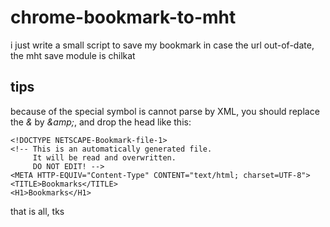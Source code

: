 # chrome-bookmark-to-mht
i just write a small script to save my bookmark in case the url out-of-date, the mht save module is chilkat

## tips
because of the special symbol is cannot parse by XML, you should replace the *&* by *&amp\;*, and drop the head like this:
```angular2html
<!DOCTYPE NETSCAPE-Bookmark-file-1>
<!-- This is an automatically generated file.
     It will be read and overwritten.
     DO NOT EDIT! -->
<META HTTP-EQUIV="Content-Type" CONTENT="text/html; charset=UTF-8">
<TITLE>Bookmarks</TITLE>
<H1>Bookmarks</H1>
```
that is all, tks